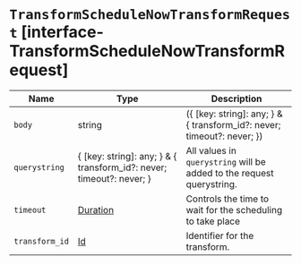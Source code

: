 # `TransformScheduleNowTransformRequest` [interface-TransformScheduleNowTransformRequest]

| Name | Type | Description |
| - | - | - |
| `body` | string | ({ [key: string]: any; } & { transform_id?: never; timeout?: never; }) | All values in `body` will be added to the request body. |
| `querystring` | { [key: string]: any; } & { transform_id?: never; timeout?: never; } | All values in `querystring` will be added to the request querystring. |
| `timeout` | [Duration](./Duration.md) | Controls the time to wait for the scheduling to take place |
| `transform_id` | [Id](./Id.md) | Identifier for the transform. |

